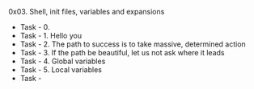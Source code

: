 0x03. Shell, init files, variables and expansions
- Task - 0. <o>
- Task - 1. Hello you
- Task - 2. The path to success is to take massive, determined action
- Task - 3. If the path be beautiful, let us not ask where it leads
- Task - 4. Global variables
- Task - 5. Local variables
- Task - 